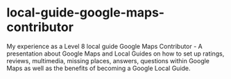 # local-guide-google-maps-contributor
 My experience as a Level 8 local guide Google Maps Contributor - A presentation about Google Maps and Local Guides on how to set up ratings, reviews, multimedia, missing places, answers, questions within Google Maps as well as the benefits of becoming a Google Local Guide.
